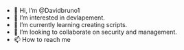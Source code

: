 - 👋 Hi, I’m @Davidbruno1
- 👀 I’m interested in devlapement.
- 🌱 I’m currently learning creating scripts.
- 💞️ I’m looking to collaborate on security and management.
- 📫 How to reach me 

<!---
Davidbruno1/Davidbruno1 is a ✨ special ✨ repository because its `README.md` (this file) appears on your GitHub profile.
You can click the Preview link to take a look at your changes.
--->
